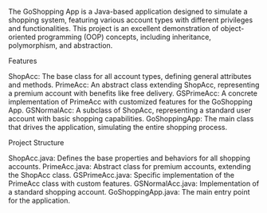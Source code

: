 The GoShopping App is a Java-based application designed to simulate a shopping system, featuring various account types with different privileges and functionalities. This project is an excellent demonstration of object-oriented programming (OOP) concepts, including inheritance, polymorphism, and abstraction.


Features

ShopAcc: The base class for all account types, defining general attributes and methods.
PrimeAcc: An abstract class extending ShopAcc, representing a premium account with benefits like free delivery.
GSPrimeAcc: A concrete implementation of PrimeAcc with customized features for the GoShopping App.
GSNormalAcc: A subclass of ShopAcc, representing a standard user account with basic shopping capabilities.
GoShoppingApp: The main class that drives the application, simulating the entire shopping process.

Project Structure

ShopAcc.java: Defines the base properties and behaviors for all shopping accounts.
PrimeAcc.java: Abstract class for premium accounts, extending the ShopAcc class.
GSPrimeAcc.java: Specific implementation of the PrimeAcc class with custom features.
GSNormalAcc.java: Implementation of a standard shopping account.
GoShoppingApp.java: The main entry point for the application.
